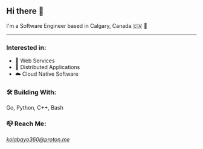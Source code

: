 ## **Hi there 👋**

I'm a Software Engineer based in Calgary, Canada 🇨🇦 🍁

---

### **Interested in**:

- 🚀 Web Services
- 🐙 Distributed Applications
- ☁️ Cloud Native Software

### 🛠️ **Building With**:

Go, Python, C++, Bash

### 📪 **Reach Me**:

*kolabayo360@proton.me*

<!---
windevkay/windevkay is a ✨ special ✨ repository because its `README.md` (this file) appears on your GitHub profile.
You can click the Preview link to take a look at your changes.
--->
